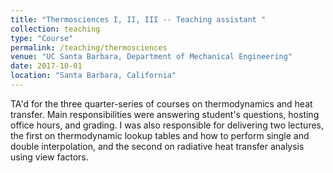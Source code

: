 ```yaml
---
title: "Thermosciences I, II, III -- Teaching assistant "
collection: teaching
type: "Course"
permalink: /teaching/thermosciences
venue: "UC Santa Barbara, Department of Mechanical Engineering"
date: 2017-10-01
location: "Santa Barbara, California"
---
```


TA'd for the three quarter-series of courses on thermodynamics and heat transfer. Main responsibilities were answering student's questions, hosting office hours, and grading. I was also responsible for delivering two lectures, the first on thermodynamic lookup tables and how to perform single and double interpolation, and the second on radiative heat transfer analysis using view factors. 
